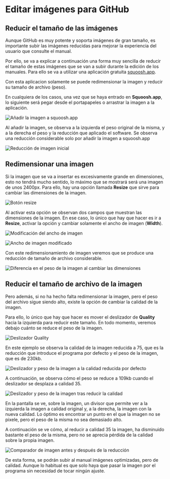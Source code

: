 # Editar imágenes para GitHub

## Reducir el tamaño de las imágenes

Aunque GitHub es muy potente y soporta imágenes de gran tamaño, es importante subir las imágenes reducidas para mejorar la experiencia del usuario que consulte el manual.

Por ello, se va a explicar a continuación una forma muy sencilla de reducir el tamaño de estas imágenes que se van a subir durante la edición de los manuales. Para ello se va a utilizar una aplicación gratuita [squoosh.app](https://squoosh.app/).

Con esta aplicacion solamente se puede redimensionar la imagen y reducir su tamaño de archivo (peso).

En cualquiera de los casos, una vez que se haya entrado en **Squoosh.app**, lo siguiente será pegar desde el portapapeles o arrastrar la imagen a la aplicación.

![Añadir la imagen a squoosh.app](https://raw.githubusercontent.com/WordPress/spain-handbook/main/assets/reducir-imagen-01.jpeg)

Al añadir la imagen, se observa a la izquierda el peso original de la misma, y a la derecha el peso y la reducción que aplicado el software. Se observa una reducción considerable solo por añadir la imagen a squoosh.app

![Reducción de imagen inicial](https://raw.githubusercontent.com/WordPress/spain-handbook/main/assets/reducir-imagen-02.jpeg)

## Redimensionar una imagen

Si la imagen que se va a insertar es excesivamente grande en dimensiones, esto no tendrá mucho sentido, lo máximo que se mostrará será una imagen de unos 2400px. Para ello, hay una opción llamada **Resize** que sirve para cambiar las dimensiones de la imagen.

![Botón resize](https://raw.githubusercontent.com/WordPress/spain-handbook/main/assets/reducir-imagen-03.jpeg)

Al activar esta opción se observan dos campos que muestran las dimensiones de la imagen. En ese caso, lo único que hay que hacer es ir a **Resize**, activar la opción y cambiar solamente el ancho de imagen (**Width**).

![Modificación del ancho de imagen](https://raw.githubusercontent.com/WordPress/spain-handbook/main/assets/reducir-imagen-04.jpeg)

![Ancho de imagen modificado](https://raw.githubusercontent.com/WordPress/spain-handbook/main/assets/reducir-imagen-05.jpeg)

Con este redimensionamiento de imagen veremos que se produce una reducción de tamaño de archivo considerable.

![Diferencia en el peso de la imagen al cambiar las dimensiones](https://raw.githubusercontent.com/WordPress/spain-handbook/main/assets/reducir-imagen-06.jpeg)

## Reducir el tamaño de archivo de la imagen

Pero además, si no ha hecho falta redimensionar la imagen, pero el peso del archivo sigue siendo alto, existe la opción de cambiar la calidad de la imagen.

Para ello, lo único que hay que hacer es mover el deslizador de **Quality** hacia la izquierda para reducir este tamaño. En todo momento, veremos debajo cuánto se reduce el peso de la imagen.

![Deslizador Quality](https://raw.githubusercontent.com/WordPress/spain-handbook/main/assets/reducir-imagen-07.jpeg)

En este ejemplo se observa la calidad de la imagen reducida a 75, que es la reducción que introduce el programa por defecto y el peso de la imagen, que es de 230kb.

![Deslizador y peso de la imagen a la calidad reducida por defecto](https://raw.githubusercontent.com/WordPress/spain-handbook/main/assets/reducir-imagen-08.jpeg)

A continuación, se observa cómo el peso se reduce a 109kb cuando el deslizador se desplaza a calidad 35.

![Deslizador y peso de la imagen tras reducir la calidad](https://raw.githubusercontent.com/WordPress/spain-handbook/main/assets/reducir-imagen-09.jpeg)

En la pantalla se ve, sobre la imagen, un divisor que permite ver a la izquierda la imagen a calidad original y, a la derecha, la imagen con la nueva calidad. Lo óptimo es encontrar un punto en el que la imagen no se pixele, pero el peso de la misma no sea demasiado alto.

A continuación se ve cómo, al reducir a calidad 35 la imagen, ha disminuido bastante el peso de la misma, pero no se aprecia pérdida de la calidad sobre la propia imagen.

![Comparador de imagen antes y después de la reducción](https://raw.githubusercontent.com/WordPress/spain-handbook/main/assets/reducir-imagen-10.jpeg)

De esta forma, se podrán subir al manual imágenes optimizadas, pero de calidad. Aunque lo habitual es que solo haya que pasar la imagen por el programa sin necesidad de tocar ningún ajuste.